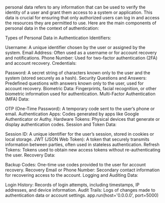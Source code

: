personal data refers to any information that can be used to verify the identity of a user and grant them access to a system or application. This data is crucial for ensuring that only authorized users can log in and access the resources they are permitted to use. Here are the main components of personal data in the context of authentication:

Types of Personal Data in Authentication
Identifiers:

Username: A unique identifier chosen by the user or assigned by the system.
Email Address: Often used as a username or for account recovery and notifications.
Phone Number: Used for two-factor authentication (2FA) and account recovery.
Credentials:

Password: A secret string of characters known only to the user and the system (stored securely as a hash).
Security Questions and Answers: Predefined questions with answers known only to the user, used for account recovery.
Biometric Data: Fingerprints, facial recognition, or other biometric information used for authentication.
Multi-Factor Authentication (MFA) Data:

OTP (One-Time Password): A temporary code sent to the user’s phone or email.
Authentication Apps: Codes generated by apps like Google Authenticator or Authy.
Hardware Tokens: Physical devices that generate or display authentication codes.
Session and Token Data:

Session ID: A unique identifier for the user’s session, stored in cookies or local storage.
JWT (JSON Web Token): A token that securely transmits information between parties, often used in stateless authentication.
Refresh Tokens: Tokens used to obtain new access tokens without re-authenticating the user.
Recovery Data:

Backup Codes: One-time use codes provided to the user for account recovery.
Recovery Email or Phone Number: Secondary contact information for recovering access to the account.
Logging and Auditing Data:

Login History: Records of login attempts, including timestamps, IP addresses, and device information.
Audit Trails: Logs of changes made to authentication data or account settings.    app.run(host='0.0.0.0', port=5000)


